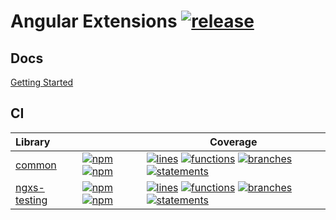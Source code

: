 # Angular Extensions [![release](https://github.com/RobbyRabbitman/ngx/actions/workflows/release.yml/badge.svg)](https://github.com/RobbyRabbitman/ngx/actions/workflows/release.yml)

## Docs

[Getting Started](https://robbyrabbitman.github.io/ngx/storybook/ngx/index.html)

## CI

| Library                                       |                                                                                                    | Coverage                                                                                                                                                                                                                                                                                                                                |
| :-------------------------------------------- | :------------------------------------------------------------------------------------------------- | --------------------------------------------------------------------------------------------------------------------------------------------------------------------------------------------------------------------------------------------------------------------------------------------------------------------------------------- |
| [common](./libs/common/README.md)             | [![npm][common-npm-badge]][common-npm] [![npm][common-npm-dw-badge]][common-npm]                   | [![lines][common-coverage-lines-badge]][common-coverage-report] [![functions][common-coverage-functions-badge]][common-coverage-report] [![branches][common-coverage-branches-badge]][common-coverage-report] [![statements][common-coverage-statements-badge]][common-coverage-report]                                                 |
| [ngxs-testing](./libs/ngxs-testing/README.md) | [![npm][ngxs-testing-npm-badge]][ngxs-testing-npm] [![npm][ngxs-testing-npm-dw-badge]][common-npm] | [![lines][ngxs-testing-coverage-lines-badge]][ngxs-testing-coverage-report] [![functions][ngxs-testing-coverage-functions-badge]][ngxs-testing-coverage-report] [![branches][ngxs-testing-coverage-branches-badge]][ngxs-testing-coverage-report] [![statements][ngxs-testing-coverage-statements-badge]][ngxs-testing-coverage-report] |

[common-npm]: https://www.npmjs.com/package/@robby-rabbitman/ngx-common
[common-npm-badge]: https://img.shields.io/npm/v/%40robby-rabbitman%2Fngx-common
[common-npm-dw-badge]: https://img.shields.io/npm/dw/%40robby-rabbitman%2Fngx-common
[common-coverage-report]: https://robbyrabbitman.github.io/ngx/coverage/libs/common/index.html
[common-coverage-lines-badge]: https://robbyrabbitman.github.io/ngx/coverage/libs/common/badges/badge-lines.svg
[common-coverage-functions-badge]: https://robbyrabbitman.github.io/ngx/coverage/libs/common/badges/badge-functions.svg
[common-coverage-branches-badge]: https://robbyrabbitman.github.io/ngx/coverage/libs/common/badges/badge-branches.svg
[common-coverage-statements-badge]: https://robbyrabbitman.github.io/ngx/coverage/libs/common/badges/badge-statements.svg
[ngxs-testing-npm]: https://www.npmjs.com/package/@robby-rabbitman/ngxs-testing
[ngxs-testing-npm-badge]: https://img.shields.io/npm/v/%40robby-rabbitman%2Fngxs-testing
[ngxs-testing-npm-dw-badge]: https://img.shields.io/npm/dw/%40robby-rabbitman%2Fngxs-testing
[ngxs-testing-coverage-report]: https://robbyrabbitman.github.io/ngx/coverage/libs/ngxs-testing/index.html
[ngxs-testing-coverage-lines-badge]: https://robbyrabbitman.github.io/ngx/coverage/libs/ngxs-testing/badges/badge-lines.svg
[ngxs-testing-coverage-functions-badge]: https://robbyrabbitman.github.io/ngx/coverage/libs/ngxs-testing/badges/badge-functions.svg
[ngxs-testing-coverage-branches-badge]: https://robbyrabbitman.github.io/ngx/coverage/libs/ngxs-testing/badges/badge-branches.svg
[ngxs-testing-coverage-statements-badge]: https://robbyrabbitman.github.io/ngx/coverage/libs/ngxs-testing/badges/badge-statements.svg
